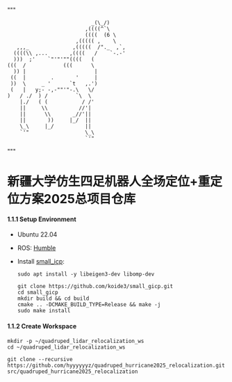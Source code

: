 """

                               _(\_/)
                             ,((((^`\
                             ((((  (6 \
                          ,((((( ,    \
       ,,,_              ,(((((  /"._  ,`,
      ((((\\ ,...       ,((((   /    `-.-'
      )))  ;'    `"'"'""((((   (      
    (((  /            (((      \
      )) |                      |
     ((  |        .       '     |
     ))  \     _ '      `t   ,.')
     (   |   y;- -,-""'"-.\   \/
    )   / ./  ) /         `\  \
        |./   ( (           / /'
        ||     \\          //'|
        ||      \\       _//'||
        ||       ))     |_/  ||
        \_\     |_/          ||
        `'"                  \_\
                             `'"
"""
# 新疆大学仿生四足机器人全场定位+重定位方案2025总项目仓库

#### 1.1.1 Setup Environment



- Ubuntu 22.04

- ROS: [Humble](https://docs.ros.org/en/humble/Installation/Ubuntu-Install-Debs.html)

- Install [small_icp](https://github.com/koide3/small_gicp):

  ```
  sudo apt install -y libeigen3-dev libomp-dev
  
  git clone https://github.com/koide3/small_gicp.git
  cd small_gicp
  mkdir build && cd build
  cmake .. -DCMAKE_BUILD_TYPE=Release && make -j
  sudo make install
  ```

  

#### 1.1.2 Create Workspace



```
mkdir -p ~/quadruped_lidar_relocalization_ws
cd ~/quadruped_lidar_relocalization_ws
```



```
git clone --recursive https://github.com/hyyyyyyz/quadruped_hurricane2025_relocalization.git src/quadruped_hurricane2025_relocalization
```

